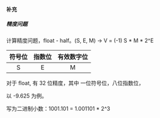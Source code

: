 #### 补充

##### 精度问题

计算精度问题，float - half。(S, E, M) -> V = (-1) S * M * 2^E

| 符号位 | 指数位 | 有效数字位 |
| :----: | :----: | :--------: |
|   S    |   E    |     M      |

对于 float, 有 32 位精度，其中 一位符号位，八位指数位，

以 -9.625 为例。

写为二进制小数：1001.101 = 1.001101 * 2^3

